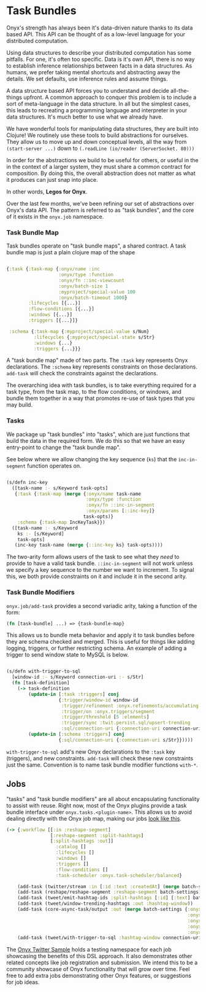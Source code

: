 # Task Bundles
Onyx's strength has always been it's data-driven nature thanks to
its data based API. This API can be thought of as a low-level language for your
distributed computation.

Using data structures to describe your distributed computation has some pitfalls.
For one, it's often too specific. Data is it's own API, there is no way to
establish inference relationships between facts in a data structures. As humans,
we prefer taking mental shortcuts and abstracting away the details. We set
defaults, use inference rules and assume things.

A data structure based API forces you to understand and decide all-the-things
upfront. A common approach to conquer this problem is to include a sort of
meta-language in the data structure. In all but the simplest cases, this leads
to recreating a programming language and interpreter in your data structures.
It's much better to use what we already have.

We have wonderful tools for manipulating data structures, they are
built into Clojure! We routinely use these tools to build abstractions for
ourselves. They allow us to move up and down conceptual levels, all the way
from `(start-server ...)` down to `(.readLine (io/reader (ServerSocket. 80)))`

In order for the abstractions we build to be useful for others, or useful in the
in the context of a larger system, they must share a common contract for
composition. By doing this, the overall abstraction does not matter as what it
produces can just snap into place.

In other words, **Legos for Onyx**.

Over the last few months, we've been refining our set of abstractions over Onyx's
data API. The pattern is referred to as "task bundles", and the core of it exists
in the `onyx.job` namespace.

### Task Bundle Map
Task bundles operate on "task bundle maps", a shared contract.
A task bundle map is just a plain clojure map of the shape

```clojure

{:task {:task-map {:onyx/name :inc
                   :onyx/type :function
                   :onyx/fn ::inc-viewcount
                   :onyx/batch-size 1
                   :myproject/special-value 100
                   :onyx/batch-timeout 1000}
        :lifecycles [{...}]
        :flow-conditions [{...}]
        :windows [{...}]
        :triggers [{...}]}

 :schema {:task-map {:myproject/special-value s/Num}
          :lifecycles {:myproject/special-state s/Str}
          :windows {...}
          :triggers {...}}}
```


A "task bundle map" made of two parts. The `:task` key represents Onyx
declarations. The `:schema` key represents constraints on those declarations.
`add-task` will check the constraints against the declarations.

The overarching idea with task bundles, is to take everything required for a
task type, from the task map, to the flow conditions, or windows, and bundle
them together in a way that promotes re-use of task types that you may build.

### Tasks

We package up "task bundles" into "tasks", which are just functions that build the data in the required form.
We do this so that we have an easy entry-point to change the "task bundle map".

See below where we allow changing the key sequence (`ks`) that the `inc-in-segment`
function operates on.

```clojure

(s/defn inc-key
  ([task-name :- s/Keyword task-opts]
   {:task {:task-map (merge {:onyx/name task-name
                             :onyx/type :function
                             :onyx/fn ::inc-in-segment
                             :onyx/params [::inc-key]}
                            task-opts)}
    :schema {:task-map IncKeyTask}})
  ([task-name :- s/Keyword
    ks :- [s/Keyword]
    task-opts]
   (inc-key task-name (merge {::inc-key ks} task-opts))))
```

The two-arity form allows users of the task to see what they *need* to provide
to have a valid task bundle. `::inc-in-segment` will not work unless we specify
a key sequence to the number we want to increment. To signal this, we both
provide constraints on it and include it in the second arity.

### Task Bundle Modifiers
`onyx.job/add-task` provides a second variadic arity, taking a function of the
form:

```clojure
(fn [task-bundle] ...) => {task-bundle-map}
```
This allows us to bundle meta behavior  and apply it
to task bundles before they are schema checked and merged. This is useful for
things like adding logging, triggers, or further restricting schema.
An example of adding a trigger to send window state to MySQL is below.

```clojure

(s/defn with-trigger-to-sql
  [window-id :- s/Keyword connection-uri :- s/Str]
  (fn [task-definition]
    (-> task-definition
        (update-in [:task :triggers] conj
                   {:trigger/window-id window-id
                    :trigger/refinement :onyx.refinements/accumulating
                    :trigger/on :onyx.triggers/segment
                    :trigger/threshold [5 :elements]
                    :trigger/sync :twit.persist.sql/upsert-trending
                    :sql/connection-uri {:connection-uri connection-uri}})
        (update-in [:schema :triggers] conj
                   {:sql/connection-uri {:connection-uri s/Str}}))))
```

`with-trigger-to-sql` add's new Onyx declarations to the `:task` key (triggers),
and new constraints. `add-task` will check these new constraints just the same.
Convention is to name task bundle modifier functions `with-*`.

## Jobs
"tasks" and "task bundle modifiers" are all about encapsulating functionality to
assist with reuse. Right now, most of the Onyx plugins provide a task bundle
interface under `onyx.tasks.<plugin-name>`. This allows us to avoid dealing
directly with the Onyx job map, making our jobs [look like this](https://github.com/onyx-twitter-sample/twit/blob/master/src/twit/jobs/trending.clj).

```clojure
(-> {:workflow [[:in :reshape-segment]
                [:reshape-segment :split-hashtags]
                [:split-hashtags :out]]
                  :catalog []
                  :lifecycles []
                  :windows []
                  :triggers []
                  :flow-conditions []
                  :task-scheduler :onyx.task-scheduler/balanced}

    (add-task (twitter/stream :in [:id :text :createdAt] (merge batch-settings twitter-config)))
    (add-task (reshape/reshape-segment :reshape-segment batch-settings))
    (add-task (tweet/emit-hashtag-ids :split-hashtags [:id] [:text] batch-settings))
    (add-task (tweet/window-trending-hashtags :out :hashtag-window))
    (add-task (core-async-task/output :out (merge batch-settings {:onyx/group-by-key :hashtag
                                                                  :onyx/flux-policy :recover
                                                                  :onyx/min-peers 1
                                                                  :onyx/max-peers 1
                                                                  :onyx/uniqueness-key :id})))
    (add-task (tweet/with-trigger-to-sql :hashtag-window connection-uri)))
```

The [Onyx Twitter Sample](https://github.com/onyx-platform/onyx-twitter-sample)
holds a testing namespace for each job showcasing the benefits of this DSL
approach. It also demonstrates other related concepts like job registration and
submission. We intend this to be a community showcase of Onyx functionality that
will grow over time. Feel free to add extra jobs demonstrating other Onyx
features, or suggestions for job ideas.
